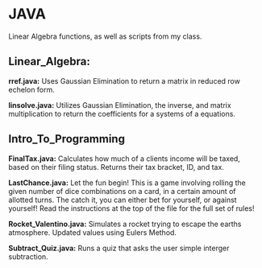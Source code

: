 # JAVA
Linear Algebra functions, as well as scripts from my class.

## Linear_Algebra:
**rref.java:** Uses Gaussian Elimination to return a matrix in reduced row echelon form.

**linsolve.java:** Utilizes Gaussian Elimination, the inverse, and matrix multiplication to return the coefficients for a systems of a equations.

## Intro_To_Programming
**FinalTax.java:** Calculates how much of a clients income will be taxed, based on their filing status. Returns their tax bracket, ID, and tax.

**LastChance.java:** Let the fun begin! This is a game involving rolling the given number of dice combinations on a card, in a certain amount of allotted turns. The catch it, you can either bet for yourself, or against yourself! Read the instructions at the top of the file for the full set of rules!

**Rocket_Valentino.java:** Simulates a rocket trying to escape the earths atmosphere. Updated values using Eulers Method.

**Subtract_Quiz.java:** Runs a quiz that asks the user simple interger subtraction.
